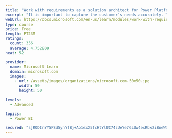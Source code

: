 ```yaml
---
title: "Work with requirements as a solution architect for Power Platform and Dynamics 365"
excerpt: "It is important to capture the customer’s needs accurately. This module explains how to capture requirements and identify functional and non-functional items."
webUrl: https://docs.microsoft.com/en-us/learn/modules/work-with-requirements/
type: course
price: Free
length: PT23M
ratings:
  count: 356
  average: 4.752809
heat: 52

provider:
  name: Microsoft Learn
  domain: microsoft.com
  images:
    - url: /assets/images/organizations/microsoft.com-50x50.jpg
      width: 50
      height: 50

levels:
  - Advanced

topics:
  - Power BI

secured: "sjRODInYY5PSd5ynYfBj+Ao1exX5fcHtYlUC74zUeYe7GLUw4exRbx2iBneW3IfShmoDTKI9lC8KShx5neyl8EwspnmM0/FleTO3Gof08g2ZPv9Mev8eXFUEonKyf5ADTmnfcFSk7mWozw2zEw9RYjb+wRQSh/DMZWgg14KGE1iOGE+p1MWOilRdaDZvnwavKaFs9I3rka57Wqflc6Ct4qHVxNOELTOTK5QIejDO8Y34t/r5eGa0BBSHqyp/82rBG/36lGAarkhilDmfulJOdEcDaqyJYpWN8Q2MCBrDHRg3Bqb8a4dZU5SsMy8+FPPTEXmiSef5yy5CDL8W39rY3c/UP9s8k2RaUkztRxPVroTrcnldb7ylyG6FIVMpm3W2Ftb3pIciC5RdVr+z4sfAM09CM7VnFSqdj+U9FHM/OKo=;ud6+x0zvAJYOeqSi8tP2vQ=="
---
```


